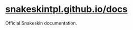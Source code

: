 [snakeskintpl.github.io/docs](http://snakeskintpl.github.io/docs)
================================================================

Official Snakeskin documentation.
